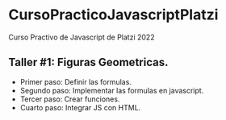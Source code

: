 # CursoPracticoJavascriptPlatzi
Curso Practivo de Javascript de Platzi 2022
## Taller #1: Figuras Geometricas.

- Primer paso: Definir las formulas.
- Segundo paso: Implementar las formulas en javascript.
- Tercer paso: Crear funciones.
- Cuarto paso: Integrar JS con HTML.